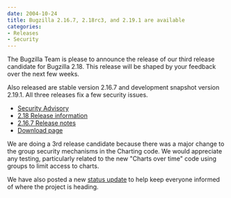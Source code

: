 ```yaml
---
date: 2004-10-24
title: Bugzilla 2.16.7, 2.18rc3, and 2.19.1 are available
categories:
- Releases
- Security
---
```


The Bugzilla Team is please to announce the release of our third release candidate for Bugzilla 2.18\. This release will be shaped by your feedback over the next few weeks.

Also released are stable version 2.16.7 and development snapshot version 2.19.1\. All three releases fix a few security issues.

*   [Security Advisory](/security/2.16.6/)
*   [2.18 Release information](/releases/2.18/)
*   [2.16.7 Release notes](/releases/2.16.7/)
*   [Download page](/download/)  

We are doing a 3rd release candidate because there was a major change to the group security mechanisms in the Charting code. We would appreciate any testing, particularly related to the new "Charts over time" code using groups to limit access to charts.

We have also posted a new [status update](/blog/2004/10/24/status-update) to help keep everyone informed of where the project is heading.

